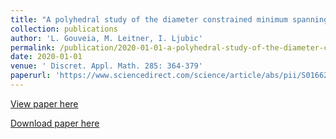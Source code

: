 ```yaml
---
title: "A polyhedral study of the diameter constrained minimum spanning tree problem"
collection: publications
author: 'L. Gouveia, M. Leitner, I. Ljubic'
permalink: /publication/2020-01-01-a-polyhedral-study-of-the-diameter-constrained-minimum-spanning-tree-problem
date: 2020-01-01
venue: ' Discret. Appl. Math. 285: 364-379'
paperurl: 'https://www.sciencedirect.com/science/article/abs/pii/S0166218X20302614'
---
```

[View paper here](https://www.sciencedirect.com/science/article/abs/pii/S0166218X20302614)

[Download paper here]({{site.url}}/docs/publications/dmstp-tr.pdf)
